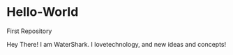 # Hello-World
First Repository


Hey There!
I am WaterShark. I lovetechnology, and new ideas and concepts!

